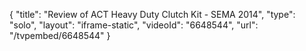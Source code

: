 {
    "title": "Review of ACT Heavy Duty Clutch Kit - SEMA 2014",
    "type": "solo",
    "layout": "iframe-static",
    "videoId": "6648544",
    "url": "\/tvpembed\/6648544"
}